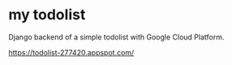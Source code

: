 # my todolist

Django backend of a simple todolist with Google Cloud Platform.

https://todolist-277420.appspot.com/